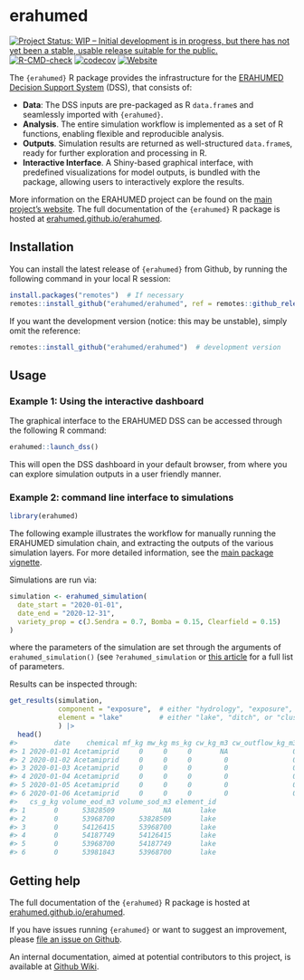 
<!-- README.md is generated from README.Rmd. Please edit that file -->

# erahumed

<!-- badges: start -->

[![Project Status: WIP – Initial development is in progress, but there
has not yet been a stable, usable release suitable for the
public.](https://www.repostatus.org/badges/latest/wip.svg)](https://www.repostatus.org/#wip)
[![R-CMD-check](https://github.com/erahumed/erahumed/actions/workflows/R-CMD-check.yaml/badge.svg)](https://github.com/erahumed/erahumed/actions/workflows/R-CMD-check.yaml)
[![codecov](https://codecov.io/gh/erahumed/erahumed/graph/badge.svg?token=72POLBUEUR)](https://codecov.io/gh/erahumed/erahumed)
[![Website](https://img.shields.io/badge/Website-here-blue)](https://erahumed.github.io/erahumed/)
<!-- badges: end -->

The `{erahumed}` R package provides the infrastructure for the [ERAHUMED
Decision Support
System](https://www.erahumed.com/decision-support-system/) (DSS), that
consists of:

- **Data**: The DSS inputs are pre-packaged as R `data.frame`s and
  seamlessly imported with `{erahumed}`.
- **Analysis**. The entire simulation workflow is implemented as a set
  of R functions, enabling flexible and reproducible analysis.
- **Outputs**. Simulation results are returned as well-structured
  `data.frame`s, ready for further exploration and processing in R.
- **Interactive Interface**. A Shiny-based graphical interface, with
  predefined visualizations for model outputs, is bundled with the
  package, allowing users to interactively explore the results.

More information on the ERAHUMED project can be found on the [main
project’s website](https://www.erahumed.com/). The full documentation of
the `{erahumed}` R package is hosted at
[erahumed.github.io/erahumed](https://erahumed.github.io/erahumed/).

## Installation

You can install the latest release of `{erahumed}` from Github, by
running the following command in your local R session:

``` r
install.packages("remotes")  # If necessary
remotes::install_github("erahumed/erahumed", ref = remotes::github_release())
```

If you want the development version (notice: this may be unstable),
simply omit the reference:

``` r
remotes::install_github("erahumed/erahumed")  # development version
```

## Usage

### Example 1: Using the interactive dashboard

The graphical interface to the ERAHUMED DSS can be accessed through the
following R command:

``` r
erahumed::launch_dss()
```

This will open the DSS dashboard in your default browser, from where you
can explore simulation outputs in a user friendly manner.

### Example 2: command line interface to simulations

``` r
library(erahumed)
```

The following example illustrates the workflow for manually running the
ERAHUMED simulation chain, and extracting the outputs of the various
simulation layers. For more detailed information, see the [main package
vignette](https://erahumed.github.io/erahumed/articles/erahumed-workflow.html).

Simulations are run via:

``` r
simulation <- erahumed_simulation(
  date_start = "2020-01-01",
  date_end = "2020-12-31",
  variety_prop = c(J.Sendra = 0.7, Bomba = 0.15, Clearfield = 0.15)
)
```

where the parameters of the simulation are set through the arguments of
`erahumed_simulation()` (see `?erahumed_simulation` or [this
article](https://erahumed.github.io/erahumed/articles/simulation-inputs.html)
for a full list of parameters.

Results can be inspected through:

``` r
get_results(simulation, 
            component = "exposure",  # either "hydrology", "exposure", or "risk"  
            element = "lake"         # either "lake", "ditch", or "cluster"
            ) |>
  head()
#>         date    chemical mf_kg mw_kg ms_kg cw_kg_m3 cw_outflow_kg_m3 cs_kg_m3
#> 1 2020-01-01 Acetamiprid     0     0     0       NA                0        0
#> 2 2020-01-02 Acetamiprid     0     0     0        0                0        0
#> 3 2020-01-03 Acetamiprid     0     0     0        0                0        0
#> 4 2020-01-04 Acetamiprid     0     0     0        0                0        0
#> 5 2020-01-05 Acetamiprid     0     0     0        0                0        0
#> 6 2020-01-06 Acetamiprid     0     0     0        0                0        0
#>   cs_g_kg volume_eod_m3 volume_sod_m3 element_id
#> 1       0      53828509            NA       lake
#> 2       0      53968700      53828509       lake
#> 3       0      54126415      53968700       lake
#> 4       0      54187749      54126415       lake
#> 5       0      53968700      54187749       lake
#> 6       0      53981843      53968700       lake
```

## Getting help

The full documentation of the `{erahumed}` R package is hosted at
[erahumed.github.io/erahumed](https://erahumed.github.io/erahumed/).

If you have issues running `{erahumed}` or want to suggest an
improvement, please [file an issue on
Github](https://github.com/erahumed/erahumed/issues).

An internal documentation, aimed at potential contributors to this
project, is available at [Github
Wiki](https://github.com/erahumed/erahumed/wiki).
